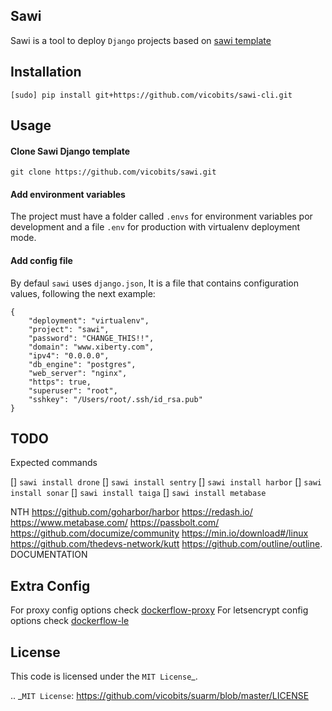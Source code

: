 ## Sawi 

Sawi is a tool to deploy `Django` projects based on [sawi template](https://github.com/vicobits/sawi)

## Installation

`[sudo] pip install git+https://github.com/vicobits/sawi-cli.git`

## Usage

#### Clone Sawi Django template

`git clone https://github.com/vicobits/sawi.git`

#### Add environment variables

The project must have a folder called `.envs` for environment variables por development
and a file `.env` for production with virtualenv deployment mode.

#### Add config file

By defaul `sawi` uses `django.json`, It is a file  that contains configuration values, following the next example:

```
{
    "deployment": "virtualenv",
    "project": "sawi",
    "password": "CHANGE_THIS!!",
    "domain": "www.xiberty.com",
    "ipv4": "0.0.0.0",
    "db_engine": "postgres",
    "web_server": "nginx",
    "https": true,
    "superuser": "root",
    "sshkey": "/Users/root/.ssh/id_rsa.pub"
}
```

## TODO
Expected commands

  [] `sawi install drone`
  [] `sawi install sentry`
  [] `sawi install harbor`
  [] `sawi install sonar`
  [] `sawi install taiga`
  [] `sawi install metabase`


NTH
https://github.com/goharbor/harbor
https://redash.io/
https://www.metabase.com/
https://passbolt.com/
https://github.com/documize/community
https://min.io/download#/linux
https://github.com/thedevs-network/kutt
https://github.com/outline/outline.  DOCUMENTATION


## Extra Config
For proxy config options check [dockerflow-proxy](http://proxy.dockerflow.com)
For letsencrypt config options check [dockerflow-le](https://github.com/n1b0r/docker-flow-proxy-letsencrypt)

License
-------
This code is licensed under the `MIT License`_.

.. _`MIT License`: https://github.com/vicobits/suarm/blob/master/LICENSE
